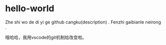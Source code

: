 # hello-world
Zhe shi wo de di yi ge github cangku(description) .
Fenzhi gaibianle neirong .   

哦哈哈，我用vscode的git机制给改变啦。
